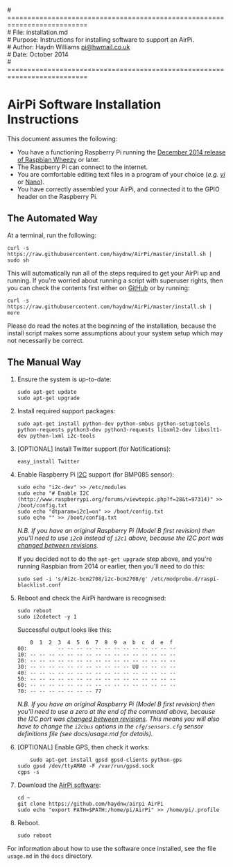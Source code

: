 \# ==========================================================================  
\# File:     installation.md  
\# Purpose:  Instructions for installing software to support an AirPi.  
\# Author:   Haydn Williams <pi@hwmail.co.uk>  
\# Date:     October 2014  
\# ==========================================================================  

# AirPi Software Installation Instructions

This document assumes the following:
+ You have a functioning Raspberry Pi running the
[December 2014 release of Raspbian Wheezy](http://downloads.raspberrypi.org/raspbian_latest) or later.
+ The Raspberry Pi can connect to the internet.
+ You are comfortable editing text files in a program of your
choice (*e.g.* *[vi](http://ex-vi.sourceforge.net)* or [Nano](http://www.nano-editor.org)).
+ You have correctly assembled your AirPi, and connected it to the GPIO
header on the Raspberry Pi.

## The Automated Way

At a terminal, run the following:
```shell
curl -s https://raw.githubusercontent.com/haydnw/AirPi/master/install.sh | sudo sh
```
This will automatically run all of the steps required to get your AirPi up and running.
If you're worried about running a script with superuser rights, then you can check
the contents first either on [GitHub](https://github.com/haydnw/AirPi/blob/development2/install.sh)
or by running:
```shell
curl -s https://raw.githubusercontent.com/haydnw/AirPi/master/install.sh | more
```
Please do read the notes at the beginning of the installation, because the install
script makes some assumptions about your system setup which may not necessarily
be correct.


## The Manual Way

1.  Ensure the system is up-to-date:
	```shell
	sudo apt-get update
	sudo apt-get upgrade
	```

1.  Install required support packages:
	```shell
	sudo apt-get install python-dev python-smbus python-setuptools python-requests python3-dev python3-requests libxml2-dev libxslt1-dev python-lxml i2c-tools
	```

1.  [OPTIONAL] Install Twitter support (for Notifications):
	```shell
	easy_install Twitter
	```

1.  Enable Raspberry Pi [I2C](https://learn.sparkfun.com/tutorials/i2c) support (for BMP085 sensor):
	```shell
	sudo echo "i2c-dev" >> /etc/modules
    sudo echo "# Enable I2C (http://www.raspberrypi.org/forums/viewtopic.php?f=28&t=97314)" >> /boot/config.txt
    sudo echo "dtparam=i2c1=on" >> /boot/config.txt
    sudo echo "" >> /boot/config.txt
	```
	*N.B. If you have an original Raspberry Pi (Model B first revision) then you'll
	need to use `i2c0` instead of `i2c1` above, because the I2C port was
	[changed between revisions](http://www.raspberrypi.org/upcoming-board-revision/).*
	
	If you decided not to do the `apt-get upgrade` step above, and you're running
	Raspbian from 2014 or earlier, then you'll need to do this:
	```shell
    sudo sed -i 's/#i2c-bcm2708/i2c-bcm2708/g' /etc/modprobe.d/raspi-blacklist.conf
	```

1.  Reboot and check the AirPi hardware is recognised:
	```shell
	sudo reboot
	sudo i2cdetect -y 1
	```
	Successful output looks like this:
	```shell
     	0  1  2  3  4  5  6  7  8  9  a  b  c  d  e  f
	00:          -- -- -- -- -- -- -- -- -- -- -- -- -- 
	10: -- -- -- -- -- -- -- -- -- -- -- -- -- -- -- -- 
	20: -- -- -- -- -- -- -- -- -- -- -- -- -- -- -- -- 
	30: -- -- -- -- -- -- -- -- -- -- -- UU -- -- -- -- 
	40: -- -- -- -- -- -- -- -- -- -- -- -- -- -- -- -- 
	50: -- -- -- -- -- -- -- -- -- -- -- -- -- -- -- -- 
	60: -- -- -- -- -- -- -- -- -- -- -- -- -- -- -- -- 
	70: -- -- -- -- -- -- -- 77
	```
	*N.B. If you have an original Raspberry Pi (Model B first revision) then you'll
	need to use a zero at the end of the command above, because the I2C port was
	[changed between revisions](http://www.raspberrypi.org/upcoming-board-revision/).
	This means you will also have to change the `i2cbus` options in the
	`cfg/sensors.cfg` sensor definitions file (see docs/usage.md for details).*

1.  [OPTIONAL] Enable GPS, then check it works:
	```shell
        sudo apt-get install gpsd gpsd-clients python-gps
	sudo gpsd /dev/ttyAMA0 -F /var/run/gpsd.sock
	cgps -s
	```

1.  Download the [AirPi software](https://github.com/haydnw/airpi):
	```shell
	cd ~
	git clone https://github.com/haydnw/airpi AirPi
	sudo echo "export PATH=$PATH:/home/pi/AirPi" >> /home/pi/.profile
	```

1.  Reboot.
    ```shell
    sudo reboot
    ```

For information about how to use the software once installed, see the file
`usage.md` in the `docs` directory.
